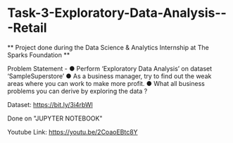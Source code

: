 # Task-3-Exploratory-Data-Analysis---Retail
** Project done during the Data Science & Analytics Internship at The Sparks Foundation **

Problem Statement - ● Perform ‘Exploratory Data Analysis’ on dataset ‘SampleSuperstore’ ● As a business manager, try to find out the weak areas where you can work to make more profit. ● What all business problems you can derive by exploring the data ?

Dataset: https://bit.ly/3i4rbWl

Done on "JUPYTER NOTEBOOK"

Youtube Link: https://youtu.be/2CoaoEBtc8Y
